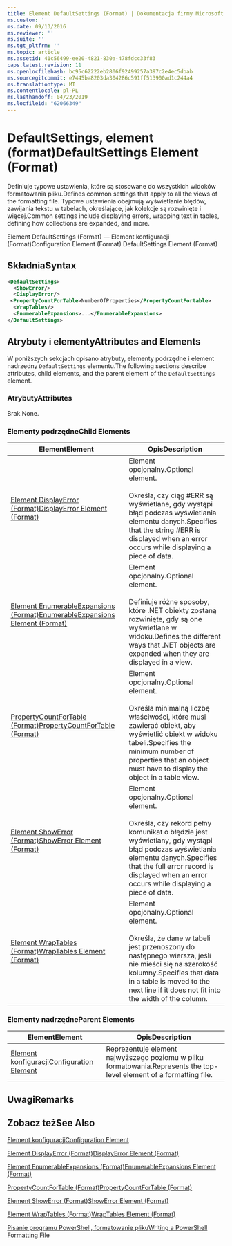 ```yaml
---
title: Element DefaultSettings (Format) | Dokumentacja firmy Microsoft
ms.custom: ''
ms.date: 09/13/2016
ms.reviewer: ''
ms.suite: ''
ms.tgt_pltfrm: ''
ms.topic: article
ms.assetid: 41c56499-ee20-4821-830a-478fdcc33f83
caps.latest.revision: 11
ms.openlocfilehash: bc95c62222eb2806f92499257a397c2e4ec5dbab
ms.sourcegitcommit: e7445ba8203da304286c591ff513900ad1c244a4
ms.translationtype: MT
ms.contentlocale: pl-PL
ms.lasthandoff: 04/23/2019
ms.locfileid: "62066349"
---
```

# <a name="defaultsettings-element-format"></a><span data-ttu-id="bbd6c-102">DefaultSettings, element (format)</span><span class="sxs-lookup"><span data-stu-id="bbd6c-102">DefaultSettings Element (Format)</span></span>

<span data-ttu-id="bbd6c-103">Definiuje typowe ustawienia, które są stosowane do wszystkich widoków formatowania pliku.</span><span class="sxs-lookup"><span data-stu-id="bbd6c-103">Defines common settings that apply to all the views of the formatting file.</span></span> <span data-ttu-id="bbd6c-104">Typowe ustawienia obejmują wyświetlanie błędów, zawijania tekstu w tabelach, określające, jak kolekcje są rozwinięte i więcej.</span><span class="sxs-lookup"><span data-stu-id="bbd6c-104">Common settings include displaying errors, wrapping text in tables, defining how collections are expanded, and more.</span></span>

<span data-ttu-id="bbd6c-105">Element DefaultSettings (Format) — Element konfiguracji (Format)</span><span class="sxs-lookup"><span data-stu-id="bbd6c-105">Configuration Element (Format) DefaultSettings Element (Format)</span></span>

## <a name="syntax"></a><span data-ttu-id="bbd6c-106">Składnia</span><span class="sxs-lookup"><span data-stu-id="bbd6c-106">Syntax</span></span>

```xml
<DefaultSettings>
  <ShowError/>
  <DisplayError/>
 <PropertyCountForTable>NumberOfProperties</PropertyCountFortable>
  <WrapTables/>
  <EnumerableExpansions>...</EnumerableExpansions>
</DefaultSettings>
```

## <a name="attributes-and-elements"></a><span data-ttu-id="bbd6c-107">Atrybuty i elementy</span><span class="sxs-lookup"><span data-stu-id="bbd6c-107">Attributes and Elements</span></span>

<span data-ttu-id="bbd6c-108">W poniższych sekcjach opisano atrybuty, elementy podrzędne i element nadrzędny `DefaultSettings` elementu.</span><span class="sxs-lookup"><span data-stu-id="bbd6c-108">The following sections describe attributes, child elements, and the parent element of the `DefaultSettings` element.</span></span>

### <a name="attributes"></a><span data-ttu-id="bbd6c-109">Atrybuty</span><span class="sxs-lookup"><span data-stu-id="bbd6c-109">Attributes</span></span>

<span data-ttu-id="bbd6c-110">Brak.</span><span class="sxs-lookup"><span data-stu-id="bbd6c-110">None.</span></span>

### <a name="child-elements"></a><span data-ttu-id="bbd6c-111">Elementy podrzędne</span><span class="sxs-lookup"><span data-stu-id="bbd6c-111">Child Elements</span></span>

|<span data-ttu-id="bbd6c-112">Element</span><span class="sxs-lookup"><span data-stu-id="bbd6c-112">Element</span></span>|<span data-ttu-id="bbd6c-113">Opis</span><span class="sxs-lookup"><span data-stu-id="bbd6c-113">Description</span></span>|
|-------------|-----------------|
|[<span data-ttu-id="bbd6c-114">Element DisplayError (Format)</span><span class="sxs-lookup"><span data-stu-id="bbd6c-114">DisplayError Element (Format)</span></span>](./displayerror-element-format.md)|<span data-ttu-id="bbd6c-115">Element opcjonalny.</span><span class="sxs-lookup"><span data-stu-id="bbd6c-115">Optional element.</span></span><br /><br /> <span data-ttu-id="bbd6c-116">Określa, czy ciąg #ERR są wyświetlane, gdy wystąpi błąd podczas wyświetlania elementu danych.</span><span class="sxs-lookup"><span data-stu-id="bbd6c-116">Specifies that the string #ERR is displayed when an error occurs while displaying a piece of data.</span></span>|
|[<span data-ttu-id="bbd6c-117">Element EnumerableExpansions (Format)</span><span class="sxs-lookup"><span data-stu-id="bbd6c-117">EnumerableExpansions Element (Format)</span></span>](./enumerableexpansions-element-format.md)|<span data-ttu-id="bbd6c-118">Element opcjonalny.</span><span class="sxs-lookup"><span data-stu-id="bbd6c-118">Optional element.</span></span><br /><br /> <span data-ttu-id="bbd6c-119">Definiuje różne sposoby, które .NET obiekty zostaną rozwinięte, gdy są one wyświetlane w widoku.</span><span class="sxs-lookup"><span data-stu-id="bbd6c-119">Defines the different ways that .NET objects are expanded when they are displayed in a view.</span></span>|
|[<span data-ttu-id="bbd6c-120">PropertyCountForTable (Format)</span><span class="sxs-lookup"><span data-stu-id="bbd6c-120">PropertyCountForTable (Format)</span></span>](./propertycountfortable-element-format.md)|<span data-ttu-id="bbd6c-121">Element opcjonalny.</span><span class="sxs-lookup"><span data-stu-id="bbd6c-121">Optional element.</span></span><br /><br /> <span data-ttu-id="bbd6c-122">Określa minimalną liczbę właściwości, które musi zawierać obiekt, aby wyświetlić obiekt w widoku tabeli.</span><span class="sxs-lookup"><span data-stu-id="bbd6c-122">Specifies the minimum number of properties that an object must have to display the object in a table view.</span></span>|
|[<span data-ttu-id="bbd6c-123">Element ShowError (Format)</span><span class="sxs-lookup"><span data-stu-id="bbd6c-123">ShowError Element (Format)</span></span>](./showerror-element-format.md)|<span data-ttu-id="bbd6c-124">Element opcjonalny.</span><span class="sxs-lookup"><span data-stu-id="bbd6c-124">Optional element.</span></span><br /><br /> <span data-ttu-id="bbd6c-125">Określa, czy rekord pełny komunikat o błędzie jest wyświetlany, gdy wystąpi błąd podczas wyświetlania elementu danych.</span><span class="sxs-lookup"><span data-stu-id="bbd6c-125">Specifies that the full error record is displayed when an error occurs while displaying a piece of data.</span></span>|
|[<span data-ttu-id="bbd6c-126">Element WrapTables (Format)</span><span class="sxs-lookup"><span data-stu-id="bbd6c-126">WrapTables Element (Format)</span></span>](./wraptables-element-format.md)|<span data-ttu-id="bbd6c-127">Element opcjonalny.</span><span class="sxs-lookup"><span data-stu-id="bbd6c-127">Optional element.</span></span><br /><br /> <span data-ttu-id="bbd6c-128">Określa, że dane w tabeli jest przenoszony do następnego wiersza, jeśli nie mieści się na szerokość kolumny.</span><span class="sxs-lookup"><span data-stu-id="bbd6c-128">Specifies that data in a table is moved to the next line if it does not fit into the width of the column.</span></span>|

### <a name="parent-elements"></a><span data-ttu-id="bbd6c-129">Elementy nadrzędne</span><span class="sxs-lookup"><span data-stu-id="bbd6c-129">Parent Elements</span></span>

|<span data-ttu-id="bbd6c-130">Element</span><span class="sxs-lookup"><span data-stu-id="bbd6c-130">Element</span></span>|<span data-ttu-id="bbd6c-131">Opis</span><span class="sxs-lookup"><span data-stu-id="bbd6c-131">Description</span></span>|
|-------------|-----------------|
|[<span data-ttu-id="bbd6c-132">Element konfiguracji</span><span class="sxs-lookup"><span data-stu-id="bbd6c-132">Configuration Element</span></span>](./configuration-element-format.md)|<span data-ttu-id="bbd6c-133">Reprezentuje element najwyższego poziomu w pliku formatowania.</span><span class="sxs-lookup"><span data-stu-id="bbd6c-133">Represents the top-level element of a formatting file.</span></span>|

## <a name="remarks"></a><span data-ttu-id="bbd6c-134">Uwagi</span><span class="sxs-lookup"><span data-stu-id="bbd6c-134">Remarks</span></span>

## <a name="see-also"></a><span data-ttu-id="bbd6c-135">Zobacz też</span><span class="sxs-lookup"><span data-stu-id="bbd6c-135">See Also</span></span>

[<span data-ttu-id="bbd6c-136">Element konfiguracji</span><span class="sxs-lookup"><span data-stu-id="bbd6c-136">Configuration Element</span></span>](./configuration-element-format.md)

[<span data-ttu-id="bbd6c-137">Element DisplayError (Format)</span><span class="sxs-lookup"><span data-stu-id="bbd6c-137">DisplayError Element (Format)</span></span>](./displayerror-element-format.md)

[<span data-ttu-id="bbd6c-138">Element EnumerableExpansions (Format)</span><span class="sxs-lookup"><span data-stu-id="bbd6c-138">EnumerableExpansions Element (Format)</span></span>](./enumerableexpansions-element-format.md)

[<span data-ttu-id="bbd6c-139">PropertyCountForTable (Format)</span><span class="sxs-lookup"><span data-stu-id="bbd6c-139">PropertyCountForTable (Format)</span></span>](./propertycountfortable-element-format.md)

[<span data-ttu-id="bbd6c-140">Element ShowError (Format)</span><span class="sxs-lookup"><span data-stu-id="bbd6c-140">ShowError Element (Format)</span></span>](./showerror-element-format.md)

[<span data-ttu-id="bbd6c-141">Element WrapTables (Format)</span><span class="sxs-lookup"><span data-stu-id="bbd6c-141">WrapTables Element (Format)</span></span>](./wraptables-element-format.md)

[<span data-ttu-id="bbd6c-142">Pisanie programu PowerShell, formatowanie pliku</span><span class="sxs-lookup"><span data-stu-id="bbd6c-142">Writing a PowerShell Formatting File</span></span>](./writing-a-powershell-formatting-file.md)
